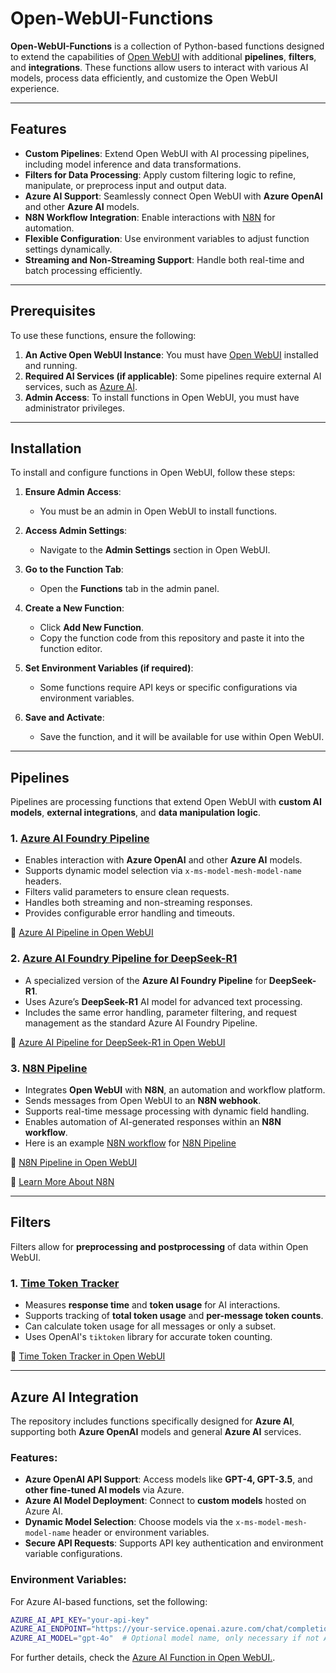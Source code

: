 # Open-WebUI-Functions

**Open-WebUI-Functions** is a collection of Python-based functions designed to extend the capabilities of [Open WebUI](https://github.com/open-webui) with additional **pipelines**, **filters**, and **integrations**. These functions allow users to interact with various AI models, process data efficiently, and customize the Open WebUI experience.

---

## Features

- **Custom Pipelines**: Extend Open WebUI with AI processing pipelines, including model inference and data transformations.
- **Filters for Data Processing**: Apply custom filtering logic to refine, manipulate, or preprocess input and output data.
- **Azure AI Support**: Seamlessly connect Open WebUI with **Azure OpenAI** and other **Azure AI** models.
- **N8N Workflow Integration**: Enable interactions with [N8N](https://n8n.io/) for automation.
- **Flexible Configuration**: Use environment variables to adjust function settings dynamically.
- **Streaming and Non-Streaming Support**: Handle both real-time and batch processing efficiently.

---

## Prerequisites

To use these functions, ensure the following:

1. **An Active Open WebUI Instance**: You must have [Open WebUI](https://github.com/open-webui/open-webui) installed and running.
2. **Required AI Services (if applicable)**: Some pipelines require external AI services, such as [Azure AI](https://ai.azure.com/).
3. **Admin Access**: To install functions in Open WebUI, you must have administrator privileges.

---

## Installation

To install and configure functions in Open WebUI, follow these steps:

1. **Ensure Admin Access**:
   - You must be an admin in Open WebUI to install functions.

2. **Access Admin Settings**:
   - Navigate to the **Admin Settings** section in Open WebUI.

3. **Go to the Function Tab**:
   - Open the **Functions** tab in the admin panel.

4. **Create a New Function**:
   - Click **Add New Function**.
   - Copy the function code from this repository and paste it into the function editor.

5. **Set Environment Variables (if required)**:
   - Some functions require API keys or specific configurations via environment variables.

6. **Save and Activate**:
   - Save the function, and it will be available for use within Open WebUI.

---

## Pipelines

Pipelines are processing functions that extend Open WebUI with **custom AI models**, **external integrations**, and **data manipulation logic**.

### **1. [Azure AI Foundry Pipeline](./pipelines/azure/azure_ai_foundry.py)**

- Enables interaction with **Azure OpenAI** and other **Azure AI** models.
- Supports dynamic model selection via `x-ms-model-mesh-model-name` headers.
- Filters valid parameters to ensure clean requests.
- Handles both streaming and non-streaming responses.
- Provides configurable error handling and timeouts.

🔗 [Azure AI Pipeline in Open WebUI](https://openwebui.com/f/owndev/azure_ai/)

### **2. [Azure AI Foundry Pipeline for DeepSeek-R1](./pipelines/azure/azure_ai_foundry_deepseek.py)**

- A specialized version of the **Azure AI Foundry Pipeline** for **DeepSeek-R1**.
- Uses Azure’s **DeepSeek-R1** AI model for advanced text processing.
- Includes the same error handling, parameter filtering, and request management as the standard Azure AI Foundry Pipeline.

🔗 [Azure AI Pipeline for DeepSeek-R1 in Open WebUI](https://openwebui.com/f/owndev/azure_ai_deepseek_r1)

### **3. [N8N Pipeline](./pipelines/n8n/n8n.py)**

- Integrates **Open WebUI** with **N8N**, an automation and workflow platform.
- Sends messages from Open WebUI to an **N8N webhook**.
- Supports real-time message processing with dynamic field handling.
- Enables automation of AI-generated responses within an **N8N workflow**.
- Here is an example [N8N workflow](./pipelines/n8n/Open_WebUI_Test_Agent.json) for [N8N Pipeline](./pipelines/n8n/n8n.py)

🔗 [N8N Pipeline in Open WebUI](https://openwebui.com/f/owndev/n8n_pipeline/)

🔗 [Learn More About N8N](https://n8n.io/)

---

## Filters

Filters allow for **preprocessing and postprocessing** of data within Open WebUI.

### **1. [Time Token Tracker](./filters/time_token_tracker.py)**

- Measures **response time** and **token usage** for AI interactions.
- Supports tracking of **total token usage** and **per-message token counts**.
- Can calculate token usage for all messages or only a subset.
- Uses OpenAI's `tiktoken` library for accurate token counting.

🔗 [Time Token Tracker in Open WebUI](https://openwebui.com/f/owndev/time_token_tracker)

---

## Azure AI Integration

The repository includes functions specifically designed for **Azure AI**, supporting both **Azure OpenAI** models and general **Azure AI** services.

### Features:
- **Azure OpenAI API Support**: Access models like **GPT-4, GPT-3.5**, and **other fine-tuned AI models** via Azure.
- **Azure AI Model Deployment**: Connect to **custom models** hosted on Azure AI.
- **Dynamic Model Selection**: Choose models via the `x-ms-model-mesh-model-name` header or environment variables.
- **Secure API Requests**: Supports API key authentication and environment variable configurations.

### Environment Variables:
For Azure AI-based functions, set the following:
```bash
AZURE_AI_API_KEY="your-api-key"
AZURE_AI_ENDPOINT="https://your-service.openai.azure.com/chat/completions?api-version=2024-05-01-preview"
AZURE_AI_MODEL="gpt-4o"  # Optional model name, only necessary if not Azure OpenAI or if model name not in URL (e.g. "https://<your-endpoint>/openai/deployments/<model-name>/chat/completions").
```

For further details, check the [Azure AI Function in Open WebUI.](https://openwebui.com/f/owndev/).